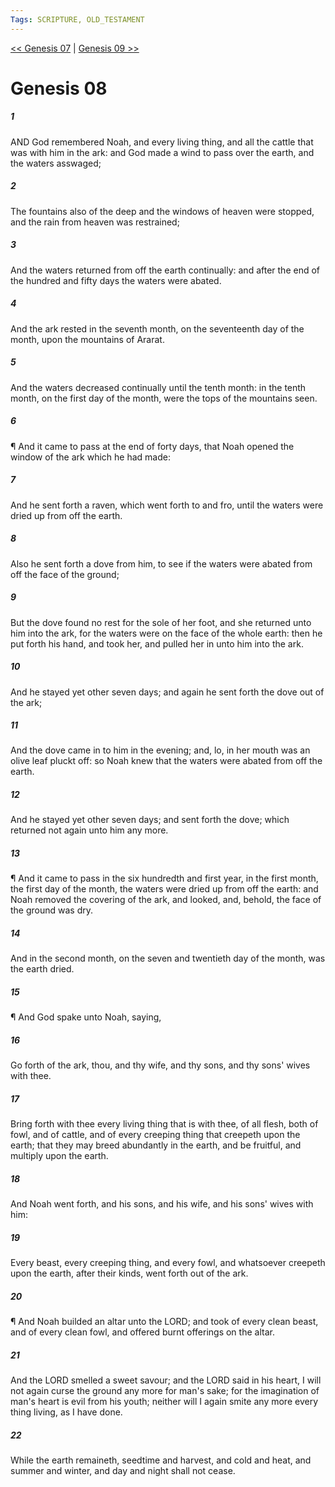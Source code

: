 ```yaml
---
Tags: SCRIPTURE, OLD_TESTAMENT
---
```


[<< Genesis 07](OLD_TESTAMENT/01_Genesis/Genesis_07.md) | [Genesis 09 >>](OLD_TESTAMENT/01_Genesis/Genesis_09.md)

# Genesis 08

##### 1
 AND God remembered Noah, and every living thing, and all the cattle that was with him in the ark: and God made a wind to pass over the earth, and the waters asswaged;
##### 2
 The fountains also of the deep and the windows of heaven were stopped, and the rain from heaven was restrained;
##### 3
 And the waters returned from off the earth continually: and after the end of the hundred and fifty days the waters were abated.
##### 4
 And the ark rested in the seventh month, on the seventeenth day of the month, upon the mountains of Ararat.
##### 5
 And the waters decreased continually until the tenth month: in the tenth month, on the first day of the month, were the tops of the mountains seen.
##### 6
 ¶ And it came to pass at the end of forty days, that Noah opened the window of the ark which he had made:
##### 7
 And he sent forth a raven, which went forth to and fro, until the waters were dried up from off the earth.
##### 8
 Also he sent forth a dove from him, to see if the waters were abated from off the face of the ground;
##### 9
 But the dove found no rest for the sole of her foot, and she returned unto him into the ark, for the waters were on the face of the whole earth: then he put forth his hand, and took her, and pulled her in unto him into the ark.
##### 10
 And he stayed yet other seven days; and again he sent forth the dove out of the ark;
##### 11
 And the dove came in to him in the evening; and, lo, in her mouth was an olive leaf pluckt off: so Noah knew that the waters were abated from off the earth.
##### 12
 And he stayed yet other seven days; and sent forth the dove; which returned not again unto him any more.
##### 13
 ¶ And it came to pass in the six hundredth and first year, in the first month, the first day of the month, the waters were dried up from off the earth: and Noah removed the covering of the ark, and looked, and, behold, the face of the ground was dry.
##### 14
 And in the second month, on the seven and twentieth day of the month, was the earth dried.
##### 15
 ¶ And God spake unto Noah, saying,
##### 16
 Go forth of the ark, thou, and thy wife, and thy sons, and thy sons' wives with thee.
##### 17
 Bring forth with thee every living thing that is with thee, of all flesh, both of fowl, and of cattle, and of every creeping thing that creepeth upon the earth; that they may breed abundantly in the earth, and be fruitful, and multiply upon the earth.
##### 18
 And Noah went forth, and his sons, and his wife, and his sons' wives with him:
##### 19
 Every beast, every creeping thing, and every fowl, and whatsoever creepeth upon the earth, after their kinds, went forth out of the ark.
##### 20
 ¶ And Noah builded an altar unto the LORD; and took of every clean beast, and of every clean fowl, and offered burnt offerings on the altar.
##### 21
 And the LORD smelled a sweet savour; and the LORD said in his heart, I will not again curse the ground any more for man's sake; for the imagination of man's heart is evil from his youth; neither will I again smite any more every thing living, as I have done.
##### 22
 While the earth remaineth, seedtime and harvest, and cold and heat, and summer and winter, and day and night shall not cease.
